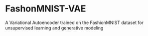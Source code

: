 # FashonMNIST-VAE
 A Variational Autoencoder trained on the FashionMNIST dataset for unsupervised learning and generative modeling
